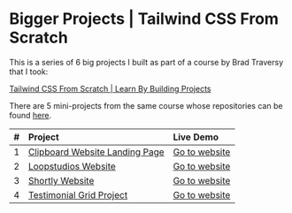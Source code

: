 # Bigger Projects | Tailwind CSS From Scratch

This is a series of 6 big projects I built as part of a course by Brad Traversy that I took:

[Tailwind CSS From Scratch | Learn By Building Projects](https://www.udemy.com/course/tailwind-from-scratch/)

There are 5 mini-projects from the same course whose repositories can be found [here](https://github.com/DakouriKobri/tailwind-from-scratch-course-mini-projects).

| #   | Project                                                                                                                                         | Live Demo                                                          |
| :-- | :---------------------------------------------------------------------------------------------------------------------------------------------- | :----------------------------------------------------------------- |
| 1   | [Clipboard Website Landing Page](https://github.com/DakouriKobri/tailwind-from-scratch-course-bigger-projects/tree/main/clipboard-landing-page) | [Go to website](https://clipboard-website-landing.netlify.app/)    |
| 2   | [Loopstudios Website](https://github.com/DakouriKobri/tailwind-from-scratch-course-bigger-projects/tree/main/loopstudios)                       | [Go to website](https://loopstudios-lyart-two.vercel.app/)         |
| 3   | [Shortly Website](https://github.com/DakouriKobri/tailwind-from-scratch-course-bigger-projects/tree/main/shortly-website)                       | [Go to website](https://shortly-website-project.netlify.app/)      |
| 4   | [Testimonial Grid Project](https://github.com/DakouriKobri/tailwind-from-scratch-course-bigger-projects/tree/main/testimonial-grid)             | [Go to website](https://testimonial-grid-tailwindcss.netlify.app/) |
